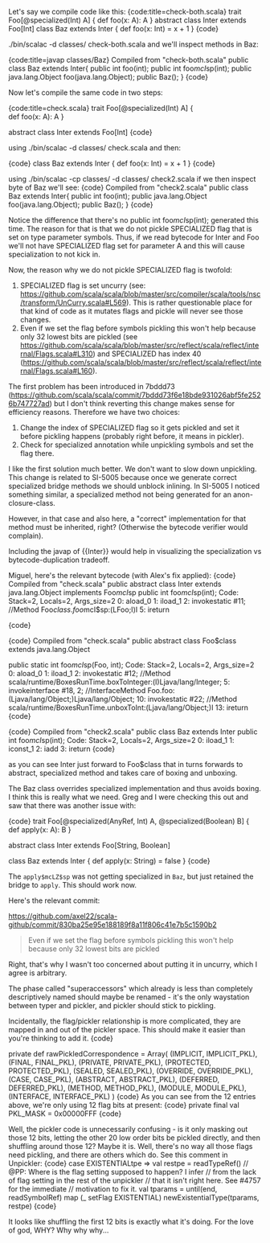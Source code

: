 Let's say we compile code like this:
{code:title=check-both.scala}
trait Foo[@specialized(Int) A] {
  def foo(x: A): A
}
abstract class Inter extends Foo[Int]
class Baz extends Inter {
  def foo(x: Int) = x + 1
}
{code}

./bin/scalac -d classes/ check-both.scala
and we'll inspect methods in Baz:

{code:title=javap classes/Baz}
Compiled from "check-both.scala"
public class Baz extends Inter{
    public int foo(int);
    public int foo$mcI$sp(int);
    public java.lang.Object foo(java.lang.Object);
    public Baz();
}
{code}

Now let's compile the same code in two steps:

{code:title=check.scala}
trait Foo[@specialized(Int) A] {  
  def foo(x: A): A
}

abstract class Inter extends Foo[Int]
{code}

using ./bin/scalac -d classes/ check.scala
and then:

{code}
class Baz extends Inter {
  def foo(x: Int) = x + 1
}
{code}

using ./bin/scalac -cp classes/ -d classes/ check2.scala
if we then inspect byte of Baz we'll see:
{code}
Compiled from "check2.scala"
public class Baz extends Inter{
    public int foo(int);
    public java.lang.Object foo(java.lang.Object);
    public Baz();
}
{code}

Notice the difference that there's no public int foo$mcI$sp(int); generated this time. The reason for that is that we do not pickle SPECIALIZED flag that is set on type parameter symbols. Thus, if we read bytecode for Inter and Foo we'll not have SPECIALIZED flag set for parameter A and this will cause specialization to not kick in.

Now, the reason why we do not pickle SPECIALIZED flag is twofold:
1. SPECIALIZED flag is set uncurry (see: https://github.com/scala/scala/blob/master/src/compiler/scala/tools/nsc/transform/UnCurry.scala#L569). This is rather questionable place for that kind of code as it mutates flags and pickle will never see those changes.
2. Even if we set the flag before symbols pickling this won't help because
only 32 lowest bits are pickled (see https://github.com/scala/scala/blob/master/src/reflect/scala/reflect/internal/Flags.scala#L310) and SPECIALIZED has index 40 (https://github.com/scala/scala/blob/master/src/reflect/scala/reflect/internal/Flags.scala#L160).

The first problem has been introduced in 7bddd73 (https://github.com/scala/scala/commit/7bddd73f6e18bde931026abf5fe2526b747727ad) but I don't think reverting this change makes sense for efficiency reasons. Therefore we have two choices:
1. Change the index of SPECIALIZED flag so it gets pickled and set it before pickling happens (probably right before, it means in pickler).
2. Check for specialized annotation while unpickling symbols and set the flag there.

I like the first solution much better. We don't want to slow down unpickling.
This change is related to SI-5005 because once we generate correct specialized bridge methods we should unblock inlining.
In SI-5005 I noticed something similar, a specialized method not being generated for an anon-closure-class.

However, in that case and also here, a "correct" implementation for that method must be inherited, right? (Otherwise the bytecode verifier would complain).

Including the javap of {{Inter}} would help in visualizing the specialization vs bytecode-duplication tradeoff.


Miguel, here's the relevant bytecode (with Alex's fix applied):
{code}
Compiled from "check.scala"
public abstract class Inter extends java.lang.Object implements Foo$mcI$sp
public int foo$mcI$sp(int);
  Code:
   Stack=2, Locals=2, Args_size=2
   0:	aload_0
   1:	iload_1
   2:	invokestatic	#11; //Method Foo$class.foo$mcI$sp:(LFoo;I)I
   5:	ireturn

{code}

{code}
Compiled from "check.scala"
public abstract class Foo$class extends java.lang.Object

public static int foo$mcI$sp(Foo, int);
  Code:
   Stack=2, Locals=2, Args_size=2
   0:	aload_0
   1:	iload_1
   2:	invokestatic	#12; //Method scala/runtime/BoxesRunTime.boxToInteger:(I)Ljava/lang/Integer;
   5:	invokeinterface	#18,  2; //InterfaceMethod Foo.foo:(Ljava/lang/Object;)Ljava/lang/Object;
   10:	invokestatic	#22; //Method scala/runtime/BoxesRunTime.unboxToInt:(Ljava/lang/Object;)I
   13:	ireturn
{code}

{code}
Compiled from "check2.scala"
public class Baz extends Inter
public int foo$mcI$sp(int);
  Code:
   Stack=2, Locals=2, Args_size=2
   0:	iload_1
   1:	iconst_1
   2:	iadd
   3:	ireturn
{code}

as you can see Inter just forward to Foo$class that in turns forwards to abstract, specialized method and takes care of boxing and unboxing.

The Baz class overrides specialized implementation and thus avoids boxing. I think this is really what we need.
Greg and I were checking this out and saw that there was another issue with:

{code}
trait Foo[@specialized(AnyRef, Int) A, @specialized(Boolean) B] {
  def apply(x: A): B
}


abstract class Inter extends Foo[String, Boolean]


class Baz extends Inter {
  def apply(x: String) = false
}
{code}

The `apply$mcLZ$sp` was not getting specialized in `Baz`, but just retained the bridge to `apply`. This should work now.


Here's the relevant commit:

https://github.com/axel22/scala-github/commit/830ba25e95e188189f8a11f806c41e7b5c1590b2
> Even if we set the flag before symbols pickling this won't help because
> only 32 lowest bits are pickled

Right, that's why I wasn't too concerned about putting it in uncurry, which I agree is arbitrary.

The phase called "superaccessors" which already is less than completely descriptively named should maybe be renamed - it's the only waystation between typer and pickler, and pickler should stick to pickling.

Incidentally, the flag/pickler relationship is more complicated, they are mapped in and out of the pickler space.  This should make it easier than you're thinking to add it.
{code}

  private def rawPickledCorrespondence = Array(
    (IMPLICIT, IMPLICIT_PKL),
    (FINAL, FINAL_PKL),
    (PRIVATE, PRIVATE_PKL),
    (PROTECTED, PROTECTED_PKL),
    (SEALED, SEALED_PKL),
    (OVERRIDE, OVERRIDE_PKL),
    (CASE, CASE_PKL),
    (ABSTRACT, ABSTRACT_PKL),
    (DEFERRED, DEFERRED_PKL),
    (METHOD, METHOD_PKL),
    (MODULE, MODULE_PKL),
    (INTERFACE, INTERFACE_PKL)
  )
{code}
As you can see from the 12 entries above, we're only using 12 flag bits at present:
{code}
  private final val PKL_MASK       = 0x00000FFF
{code}

Well, the pickler code is unnecessarily confusing - is it only masking out those 12 bits, letting the other 20 low order bits be pickled directly, and then shuffling around those 12? Maybe it is. Well, there's no way all those flags need pickling, and there are others which do.  See this comment in Unpickler:
{code}
        case EXISTENTIALtpe =>
          val restpe  = readTypeRef()
          // @PP: Where is the flag setting supposed to happen? I infer
          // from the lack of flag setting in the rest of the unpickler
          // that it isn't right here. See #4757 for the immediate
          // motivation to fix it.
          val tparams = until(end, readSymbolRef) map (_ setFlag EXISTENTIAL)
          newExistentialType(tparams, restpe)
{code}

It looks like shuffling the first 12 bits is exactly what it's doing.  For the love of god, WHY? Why why why...
